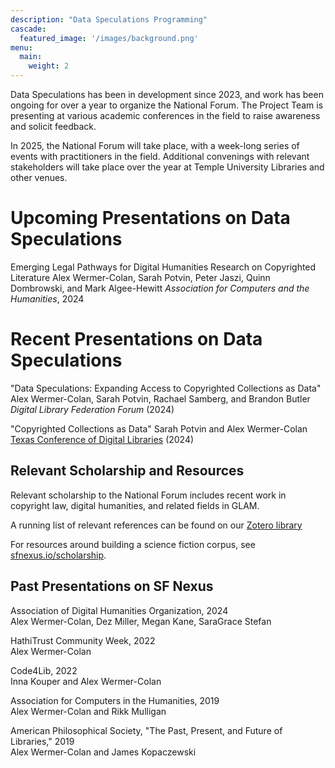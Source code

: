 ```yaml
---
description: "Data Speculations Programming"
cascade:
  featured_image: '/images/background.png'
menu:
  main:
    weight: 2
---
```

Data Speculations has been in development since 2023, and work has been ongoing for over a year to organize the National Forum. The Project Team is presenting at various academic conferences in the field to raise awareness and solicit feedback. 

In 2025, the National Forum will take place, with a week-long series of events with practitioners in the field. Additional convenings with relevant stakeholders will take place over the year at Temple University Libraries and other venues.

# Upcoming Presentations on Data Speculations
Emerging Legal Pathways for Digital Humanities Research on Copyrighted Literature
Alex Wermer-Colan, Sarah Potvin, Peter Jaszi, Quinn Dombrowski, and Mark Algee-Hewitt
*Association for Computers and the Humanities*, 2024

# Recent Presentations on Data Speculations
"Data Speculations: Expanding Access to Copyrighted Collections as Data"
Alex Wermer-Colan, Sarah Potvin, Rachael Samberg, and Brandon Butler
*Digital Library Federation Forum* (2024) 

"Copyrighted Collections as Data"
Sarah Potvin and Alex Wermer-Colan
[Texas Conference of Digital Libraries](https://tcdl2024.sched.com/) (2024)

## Relevant Scholarship and Resources
Relevant scholarship to the National Forum includes recent work in copyright law, digital humanities, and related fields in GLAM.

A running list of relevant references can be found on our [Zotero library](https://www.zotero.org/groups/5232836/data_speculations)

For resources around building a science fiction corpus, see [sfnexus.io/scholarship](https://sfnexus.io/scholarship/).

## Past Presentations on SF Nexus
Association of Digital Humanities Organization, 2024  
Alex Wermer-Colan, Dez Miller, Megan Kane, SaraGrace Stefan

HathiTrust Community Week, 2022  
Alex Wermer-Colan

Code4Lib, 2022  
Inna Kouper and Alex Wermer-Colan

Association for Computers in the Humanities, 2019  
Alex Wermer-Colan and Rikk Mulligan

American Philosophical Society, "The Past, Present, and Future of Libraries," 2019  
Alex Wermer-Colan and James Kopaczewski

